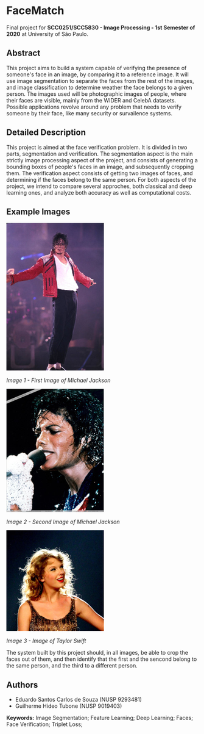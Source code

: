 # **FaceMatch**
Final project for **SCC0251/SCC5830 - Image Processing - 1st Semester of 2020** at University of São Paulo.

## **Abstract**
This project aims to build a system capable of verifying the presence of someone's face in an image, by comparing it to a reference image. It will use image segmentation to separate the faces from the rest of the images, and image classification to determine weather the face belongs to a given person. The images used will be photographic images of people, where their faces are visible, mainly from the WIDER and CelebA datasets. Possible applications revolve around any problem that needs to verify someone by their face, like many security or survailence systems.

## **Detailed Description**
This project is aimed at the face verification problem. It is divided in two parts, segmentation and verification.
The segmentation aspect is the main strictly image processing aspect of the project, and consists of generating a bounding boxes of people's faces in an image, and subsequently cropping them.
The verification aspect consists of getting two images of faces, and determining if the faces belong to the same person.
For both aspects of the project, we intend to compare several approches, both classical and deep learning ones, and analyze both accuracy as well as computational costs.

## **Example Images**
![](example_imgs/michael_1.jpg)

*Image 1 - First Image of Michael Jackson*

![](example_imgs/michael_2.jpg)

*Image 2 - Second Image of Michael Jackson*

![](example_imgs/taylor.jpg)

*Image 3 - Image of Taylor Swift*

The system built by this project should, in all images, be able to crop the faces out of them, and then identify that the first and the sencond belong to the same person, and the third to a different person.

## **Authors**
 - Eduardo Santos Carlos de Souza (NUSP 9293481)
 - Guilherme Hideo Tubone (NUSP 9019403)

**Keywords:** Image Segmentation; Feature Learning; Deep Learning; Faces; Face Verification; Triplet Loss;